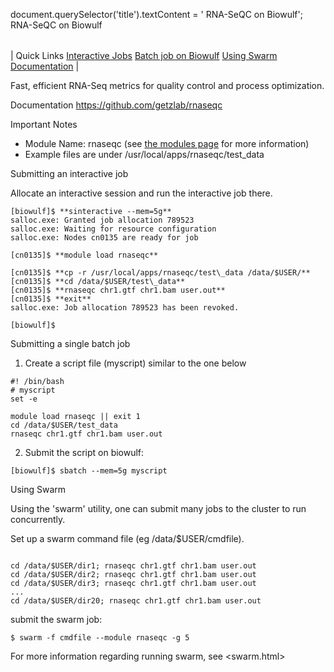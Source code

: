 

document.querySelector('title').textContent = ' RNA-SeQC on Biowulf';
 RNA-SeQC on Biowulf


|  |
| --- |
| 
Quick Links
[Interactive Jobs](#int)
[Batch job on Biowulf](#batch)
[Using Swarm](#swarm)
[Documentation](#doc)
 |


Fast, efficient RNA-Seq metrics for quality control and process optimization.

Documentation
<https://github.com/getzlab/rnaseqc>


Important Notes
* Module Name: rnaseqc (see [the modules page](/apps/modules.html) for more information)
* Example files are under /usr/local/apps/rnaseqc/test\_data


Submitting an interactive job

Allocate an interactive session and run the interactive job there.



```
[biowulf]$ **sinteractive --mem=5g**
salloc.exe: Granted job allocation 789523
salloc.exe: Waiting for resource configuration
salloc.exe: Nodes cn0135 are ready for job

[cn0135]$ **module load rnaseqc**

[cn0135]$ **cp -r /usr/local/apps/rnaseqc/test\_data /data/$USER/**
[cn0135]$ **cd /data/$USER/test\_data**
[cn0135]$ **rnaseqc chr1.gtf chr1.bam user.out**
[cn0135]$ **exit**
salloc.exe: Job allocation 789523 has been revoked.

[biowulf]$
```


Submitting a single batch job
1. Create a script file (myscript) similar to the one below

```
#! /bin/bash
# myscript
set -e

module load rnaseqc || exit 1
cd /data/$USER/test_data
rnaseqc chr1.gtf chr1.bam user.out

```

2. Submit the script on biowulf: 
 
 
```
[biowulf]$ sbatch --mem=5g myscript
```


Using Swarm

Using the 'swarm' utility, one can submit many jobs to the cluster to run concurrently. 


Set up a swarm command file (eg /data/$USER/cmdfile). 



```

cd /data/$USER/dir1; rnaseqc chr1.gtf chr1.bam user.out
cd /data/$USER/dir2; rnaseqc chr1.gtf chr1.bam user.out
cd /data/$USER/dir3; rnaseqc chr1.gtf chr1.bam user.out
...
cd /data/$USER/dir20; rnaseqc chr1.gtf chr1.bam user.out

```


 submit the swarm job:
 
```
$ swarm -f cmdfile --module rnaseqc -g 5
```

For more information regarding running swarm, see <swarm.html>



















